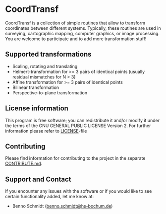 # CoordTransf 
CoordTransf is a collection of simple routines that allow to transform coordinates between different systems. Typically, these routines are used in surveying, cartographic mapping, computer graphics, or image processing. You are welcome to participate and to add more transformation stuff!

## Supported transformations
- Scaling, rotating and translating 
- Helmert-transformation for >= 3 pairs of identical points (usually residual mismatches for N > 3)   
- Affine transformation for >= 3 pairs of identical points
- Bilinear transformation
- Perspective-to-plane transformation
 
## License information
This program is free software; you can redistribute it and/or modify it under the terms of the GNU GENERAL PUBLIC LICENSE Version 2. For further information please refer to [LICENSE](LICENSE)-file

## Contributing
Please find information for contributing to the project in the separate [CONTRIBUTE.md](CONTRIBUTE.md).

## Support and Contact
If you encounter any issues with the software or if you would like to see certain functionality added, let me know at:
- Benno Schmidt (benno.schmidt@hs-bochum.de)
